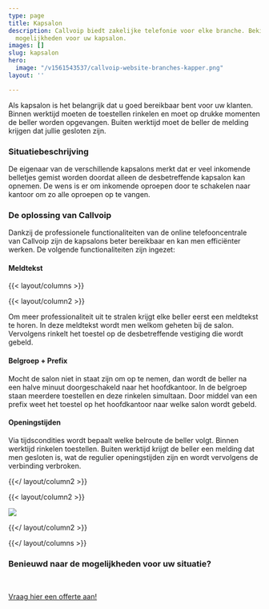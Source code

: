 ```yaml
---
type: page
title: Kapsalon
description: Callvoip biedt zakelijke telefonie voor elke branche. Bekijk hier de
  mogelijkheden voor uw kapsalon.
images: []
slug: kapsalon
hero:
  image: "/v1561543537/callvoip-website-branches-kapper.png"
layout: ''

---
```

Als kapsalon is het belangrijk dat u goed bereikbaar bent voor uw klanten. Binnen werktijd moeten de toestellen rinkelen en moet op drukke momenten de beller worden opgevangen. Buiten werktijd moet de beller de melding krijgen dat jullie gesloten zijn.

### Situatiebeschrijving

De eigenaar van de verschillende kapsalons merkt dat er veel inkomende belletjes gemist worden doordat alleen de desbetreffende kapsalon kan opnemen. De wens is er om inkomende oproepen door te schakelen naar kantoor om zo alle oproepen op te vangen.

### De oplossing van Callvoip

Dankzij de professionele functionaliteiten van de online telefooncentrale van Callvoip zijn de kapsalons beter bereikbaar en kan men efficiënter werken. De volgende functionaliteiten zijn ingezet:

#### Meldtekst

{{< layout/columns >}}

 {{< layout/column2 >}}

Om meer professionaliteit uit te stralen krijgt elke beller eerst een meldtekst te horen. In deze meldtekst wordt men welkom geheten bij de salon. Vervolgens rinkelt het toestel op de desbetreffende vestiging die wordt gebeld.

#### Belgroep + Prefix

Mocht de salon niet in staat zijn om op te nemen, dan wordt de beller na een halve minuut doorgeschakeld naar het hoofdkantoor. In de belgroep staan meerdere toestellen en deze rinkelen simultaan. Door middel van een prefix weet het toestel op het hoofdkantoor naar welke salon wordt gebeld.

#### Openingstijden

Via tijdscondities wordt bepaalt welke belroute de beller volgt. Binnen werktijd rinkelen toestellen. Buiten werktijd krijgt de beller een melding dat men gesloten is, wat de regulier openingstijden zijn en wordt vervolgens de verbinding verbroken.

 {{</ layout/column2 >}}

 {{< layout/column2 >}}

![](https://res.cloudinary.com/callvoip/image/upload/v1562576787/callvoip-website-branches-kapsalon-voorbeeld.png)

 {{</ layout/column2 >}}

{{</ layout/columns >}}

### Benieuwd naar de mogelijkheden voor uw situatie?

<br>

<a href="/offerte/" class="button">Vraag hier een offerte aan!</a>